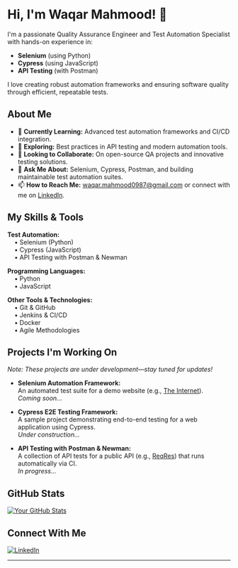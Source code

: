 # Hi, I'm Waqar Mahmood! 👋

I'm a passionate Quality Assurance Engineer and Test Automation Specialist with hands-on experience in:
- **Selenium** (using Python)
- **Cypress** (using JavaScript)
- **API Testing** (with Postman)

I love creating robust automation frameworks and ensuring software quality through efficient, repeatable tests.

## About Me

- 🔭 **Currently Learning:** Advanced test automation frameworks and CI/CD integration.
- 🌱 **Exploring:** Best practices in API testing and modern automation tools.
- 👯 **Looking to Collaborate:** On open-source QA projects and innovative testing solutions.
- 💬 **Ask Me About:** Selenium, Cypress, Postman, and building maintainable test automation suites.
- 📫 **How to Reach Me:** [waqar.mahmood0987@gmail.com](mailto:waqar.mahmood0987@gmail.com) or connect with me on [LinkedIn](https://www.linkedin.com/in/waqar-mahmood-689489187/).

## My Skills & Tools

**Test Automation:**  
&nbsp;&nbsp;&nbsp;&nbsp;• Selenium (Python)  
&nbsp;&nbsp;&nbsp;&nbsp;• Cypress (JavaScript)  
&nbsp;&nbsp;&nbsp;&nbsp;• API Testing with Postman & Newman

**Programming Languages:**  
&nbsp;&nbsp;&nbsp;&nbsp;• Python  
&nbsp;&nbsp;&nbsp;&nbsp;• JavaScript

**Other Tools & Technologies:**  
&nbsp;&nbsp;&nbsp;&nbsp;• Git & GitHub  
&nbsp;&nbsp;&nbsp;&nbsp;• Jenkins & CI/CD  
&nbsp;&nbsp;&nbsp;&nbsp;• Docker  
&nbsp;&nbsp;&nbsp;&nbsp;• Agile Methodologies

## Projects I'm Working On

*Note: These projects are under development—stay tuned for updates!*

- **Selenium Automation Framework:**  
  An automated test suite for a demo website (e.g., [The Internet](https://the-internet.herokuapp.com/)).  
  *Coming soon...*

- **Cypress E2E Testing Framework:**  
  A sample project demonstrating end-to-end testing for a web application using Cypress.  
  *Under construction...*

- **API Testing with Postman & Newman:**  
  A collection of API tests for a public API (e.g., [ReqRes](https://reqres.in/)) that runs automatically via CI.  
  *In progress...*

## GitHub Stats

<!-- Replace `yourusername` with your actual GitHub username -->
[![Your GitHub Stats](https://github-readme-stats.vercel.app/api?username=waqarland&show_icons=true&theme=radical)](https://github.com/waqarland)

## Connect With Me

[![LinkedIn](https://img.shields.io/badge/LinkedIn-Connect-blue)](https://www.linkedin.com/in/waqar-mahmood-689489187/) 
<!--[![Twitter](https://img.shields.io/badge/Twitter-Follow-blue)](https://twitter.com/yourhandle)-->

---


